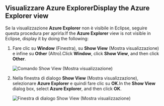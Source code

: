 ## <a name="display-the-azure-explorer-view"></a><span data-ttu-id="4d290-101">Visualizzare Azure Explorer</span><span class="sxs-lookup"><span data-stu-id="4d290-101">Display the Azure Explorer view</span></span>

<span data-ttu-id="4d290-102">Se la visualizzazione **Azure Explorer** non è visibile in Eclipse, seguire questa procedura per aprirla:</span><span class="sxs-lookup"><span data-stu-id="4d290-102">If the **Azure Explorer** view is not visible in Eclipse, display it by doing the following:</span></span>

1. <span data-ttu-id="4d290-103">Fare clic su **Window** (Finestra), su **Show View** (Mostra visualizzazione) e infine su **Other** (Altro).</span><span class="sxs-lookup"><span data-stu-id="4d290-103">Click **Window**, click **Show View**, and then click **Other**.</span></span>

   ![Comando Show View (Mostra visualizzazione)](../media/azure-toolkit-for-eclipse-show-azure-explorer/show-az-exp-01.png)

2. <span data-ttu-id="4d290-105">Nella finestra di dialogo **Show View** (Mostra visualizzazione), selezionare **Azure Explorer** e quindi fare clic su **OK**.</span><span class="sxs-lookup"><span data-stu-id="4d290-105">In the **Show View** dialog box, select **Azure Explorer**, and then click **OK**.</span></span>

   ![Finestra di dialogo Show View (Mostra visualizzazione)](../media/azure-toolkit-for-eclipse-show-azure-explorer/show-az-exp-02.png)

